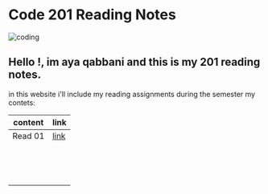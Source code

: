 # Code 201 Reading Notes
![coding](https://cdn1.iconfinder.com/data/icons/flatie-outline-seo-marketing/24/SEO_011-web-restructuring-code-screen-512.png)

## Hello !, im aya qabbani and this is my 201 reading notes.
in this website i'll include my reading assignments during the semester
my contets:

 content | link
------------ | -------------
 Read 01| [link](https://ayaqabbani.github.io/readingnotes201/class-01)
 |||
 |||
 |||
 |||
 |||
 |||
 |||
 |||
 |||
 |||
 |||
 |||
 |||
 |||
